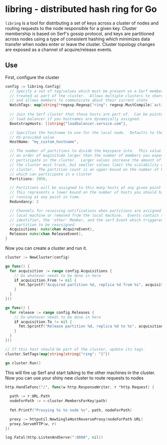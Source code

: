 # libring - distributed hash ring for Go

`libring` is a tool for distributing a set of keys across a cluster of
nodes and routing requests to the node responsible for a given key.
Cluster membership is based on Serf's gossip protocol, and keys are partitioned
across nodes using a type of consistent hashing which minimizes data transfer
when nodes enter or leave the cluster.  Cluster topology changes are exposed as
a channel of acquire/release events.


## Use

First, configure the cluster

```go
config := libring.Config{
  // Specify a set of tag/values which must be present on a Serf member to be
  // treated as part of the cluster.  Allows multiple clusters to share members,
  // and allows members to communicate about their current state
  WatchTags: map[string]*regexp.Regexp{"ring": regexp.MustCompile(`active`)},
  
  // Join the Serf cluster that these hosts are part of.  Can be pointed at a 
  // load balancer if you hostnames are dynamically assigned.
  BootstrapHosts: []string{"loadbalancer.service.com"},

  // Specifies the hostname to use for the local node.  Defaults to the
  // OS-provided value
  HostName: "my_custom_hostname",

  // The number of partitions to divide the keyspace into.  This value should be
  // an order of maginitude larger than the number of members you expect to
  // participate in the cluster.  Larger values increase the amount of metadata
  // the cluster must track, but smaller values limit the scalability of the
  // cluster.  The partition count is an upper-bound on the number of hosts
  // which can participate in a cluster
  Partitions: 2056,

  // Partitions will be assigned to this many hosts at any given point in time.
  // This represents a lower bound on the number of hosts you should have
  // running at any point in time.
  Redundancy: 2

  // Channels for receiving notifications when partitions are assigned to the
  // local machine or removed from the local machine.  Events contain the partition 
  // identifier, the 'other' Member, and the serf Event which triggered the 
  // partition to be reassigned.
  Acquisitions: make(chan AcquireEvent),
  Releases make(chan ReleaseEvent),
}
```

Now you can create a cluster and run it.

```go
cluster := NewCluster(config)

go func() {
  for acquisition := range config.Acquisitions {
    // Do whatever needs to be done in here
    if acquisition.From != nil {
      fmt.Sprintf("Acquired partition %d, replica %d from %s", acquisition.Partition, acquisition.Replica, acquisition.From.Name)
    }
  }
}()

go func() {
  for release := range config.Releases {
    // Do whatever needs to be done in here
    if acquisition.To != nil {
      fmt.Sprintf("Release partition %d, replica %d to %s", acquisition.Partition, acquisition.Replica, acquisition.To.Name)
    }
  }
}()

// If this host should be part of the cluster, update its tags.
cluster.SetTags(map[string]string{"ring": "1"})

go cluster.Run()
```

This will fire up Serf and start talking to the other machines in the cluster.
Now you can use your shiny new cluster to route requests to nodes

```go
http.HandleFunc("/", func(w http.ResponseWriter, r *http.Request) {
  
  path := r.URL.Path
  nodeForPath := <-cluster.MembersForKey(path)
  
  fmt.Printf("Proxying %s to node %v", path, nodeForPath)

  proxy := httputil.NewSingleHostReverseProxy(nodeForPath.URL)
  proxy.ServeHTTP(w, r)
})

log.Fatal(http.ListenAndServe(":8080", nil))
```
